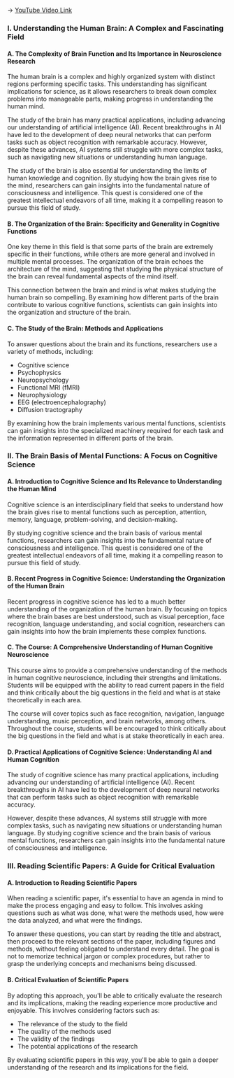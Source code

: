 -> [YouTube Video Link](https://www.youtube.com/watch?v=ba-HMvDn_vU&list=PLUl4u3cNGP60IKRN_pFptIBxeiMc0MCJP&index=1&pp=iAQB)

### I. Understanding the Human Brain: A Complex and Fascinating Field
#### A. The Complexity of Brain Function and Its Importance in Neuroscience Research

The human brain is a complex and highly organized system with distinct regions performing specific tasks. This understanding has significant implications for science, as it allows researchers to break down complex problems into manageable parts, making progress in understanding the human mind.

The study of the brain has many practical applications, including advancing our understanding of artificial intelligence (AI). Recent breakthroughs in AI have led to the development of deep neural networks that can perform tasks such as object recognition with remarkable accuracy. However, despite these advances, AI systems still struggle with more complex tasks, such as navigating new situations or understanding human language.

The study of the brain is also essential for understanding the limits of human knowledge and cognition. By studying how the brain gives rise to the mind, researchers can gain insights into the fundamental nature of consciousness and intelligence. This quest is considered one of the greatest intellectual endeavors of all time, making it a compelling reason to pursue this field of study.

#### B. The Organization of the Brain: Specificity and Generality in Cognitive Functions

One key theme in this field is that some parts of the brain are extremely specific in their functions, while others are more general and involved in multiple mental processes. The organization of the brain echoes the architecture of the mind, suggesting that studying the physical structure of the brain can reveal fundamental aspects of the mind itself.

This connection between the brain and mind is what makes studying the human brain so compelling. By examining how different parts of the brain contribute to various cognitive functions, scientists can gain insights into the organization and structure of the brain.

#### C. The Study of the Brain: Methods and Applications

To answer questions about the brain and its functions, researchers use a variety of methods, including:

*   Cognitive science
*   Psychophysics
*   Neuropsychology
*   Functional MRI (fMRI)
*   Neurophysiology
*   EEG (electroencephalography)
*   Diffusion tractography

By examining how the brain implements various mental functions, scientists can gain insights into the specialized machinery required for each task and the information represented in different parts of the brain.

### II. The Brain Basis of Mental Functions: A Focus on Cognitive Science
#### A. Introduction to Cognitive Science and Its Relevance to Understanding the Human Mind

Cognitive science is an interdisciplinary field that seeks to understand how the brain gives rise to mental functions such as perception, attention, memory, language, problem-solving, and decision-making.

By studying cognitive science and the brain basis of various mental functions, researchers can gain insights into the fundamental nature of consciousness and intelligence. This quest is considered one of the greatest intellectual endeavors of all time, making it a compelling reason to pursue this field of study.

#### B. Recent Progress in Cognitive Science: Understanding the Organization of the Human Brain

Recent progress in cognitive science has led to a much better understanding of the organization of the human brain. By focusing on topics where the brain bases are best understood, such as visual perception, face recognition, language understanding, and social cognition, researchers can gain insights into how the brain implements these complex functions.

#### C. The Course: A Comprehensive Understanding of Human Cognitive Neuroscience

This course aims to provide a comprehensive understanding of the methods in human cognitive neuroscience, including their strengths and limitations. Students will be equipped with the ability to read current papers in the field and think critically about the big questions in the field and what is at stake theoretically in each area.

The course will cover topics such as face recognition, navigation, language understanding, music perception, and brain networks, among others. Throughout the course, students will be encouraged to think critically about the big questions in the field and what is at stake theoretically in each area.

#### D. Practical Applications of Cognitive Science: Understanding AI and Human Cognition

The study of cognitive science has many practical applications, including advancing our understanding of artificial intelligence (AI). Recent breakthroughs in AI have led to the development of deep neural networks that can perform tasks such as object recognition with remarkable accuracy.

However, despite these advances, AI systems still struggle with more complex tasks, such as navigating new situations or understanding human language. By studying cognitive science and the brain basis of various mental functions, researchers can gain insights into the fundamental nature of consciousness and intelligence.

### III. Reading Scientific Papers: A Guide for Critical Evaluation
#### A. Introduction to Reading Scientific Papers

When reading a scientific paper, it's essential to have an agenda in mind to make the process engaging and easy to follow. This involves asking questions such as what was done, what were the methods used, how were the data analyzed, and what were the findings.

To answer these questions, you can start by reading the title and abstract, then proceed to the relevant sections of the paper, including figures and methods, without feeling obligated to understand every detail. The goal is not to memorize technical jargon or complex procedures, but rather to grasp the underlying concepts and mechanisms being discussed.

#### B. Critical Evaluation of Scientific Papers

By adopting this approach, you'll be able to critically evaluate the research and its implications, making the reading experience more productive and enjoyable. This involves considering factors such as:

*   The relevance of the study to the field
*   The quality of the methods used
*   The validity of the findings
*   The potential applications of the research

By evaluating scientific papers in this way, you'll be able to gain a deeper understanding of the research and its implications for the field.